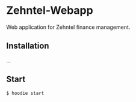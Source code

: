 # Zehntel-Webapp

Web application for Zehntel finance management.

## Installation

...

## Start

`$ hoodie start `
